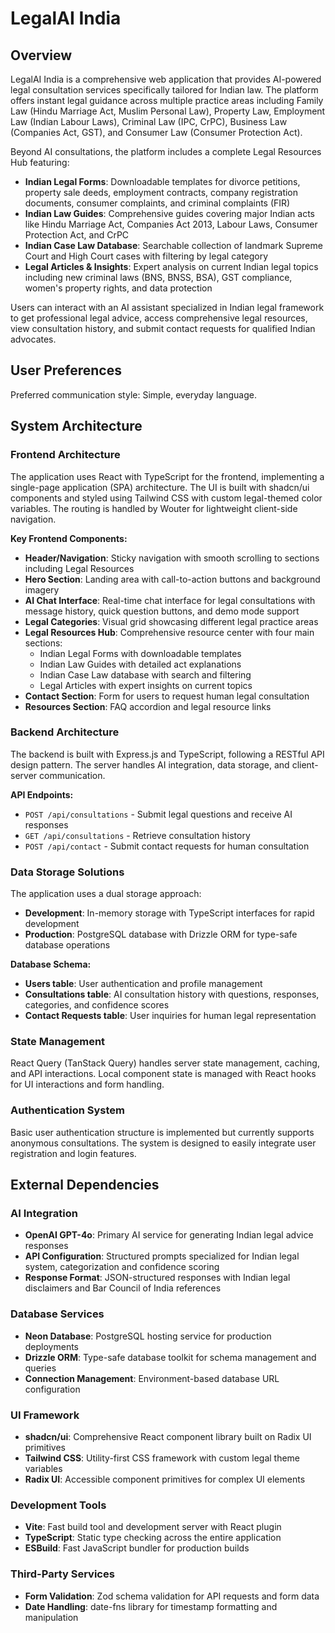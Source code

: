 # LegalAI India

## Overview

LegalAI India is a comprehensive web application that provides AI-powered legal consultation services specifically tailored for Indian law. The platform offers instant legal guidance across multiple practice areas including Family Law (Hindu Marriage Act, Muslim Personal Law), Property Law, Employment Law (Indian Labour Laws), Criminal Law (IPC, CrPC), Business Law (Companies Act, GST), and Consumer Law (Consumer Protection Act). 

Beyond AI consultations, the platform includes a complete Legal Resources Hub featuring:
- **Indian Legal Forms**: Downloadable templates for divorce petitions, property sale deeds, employment contracts, company registration documents, consumer complaints, and criminal complaints (FIR)
- **Indian Law Guides**: Comprehensive guides covering major Indian acts like Hindu Marriage Act, Companies Act 2013, Labour Laws, Consumer Protection Act, and CrPC
- **Indian Case Law Database**: Searchable collection of landmark Supreme Court and High Court cases with filtering by legal category
- **Legal Articles & Insights**: Expert analysis on current Indian legal topics including new criminal laws (BNS, BNSS, BSA), GST compliance, women's property rights, and data protection

Users can interact with an AI assistant specialized in Indian legal framework to get professional legal advice, access comprehensive legal resources, view consultation history, and submit contact requests for qualified Indian advocates.

## User Preferences

Preferred communication style: Simple, everyday language.

## System Architecture

### Frontend Architecture
The application uses React with TypeScript for the frontend, implementing a single-page application (SPA) architecture. The UI is built with shadcn/ui components and styled using Tailwind CSS with custom legal-themed color variables. The routing is handled by Wouter for lightweight client-side navigation.

**Key Frontend Components:**
- **Header/Navigation**: Sticky navigation with smooth scrolling to sections including Legal Resources
- **Hero Section**: Landing area with call-to-action buttons and background imagery
- **AI Chat Interface**: Real-time chat interface for legal consultations with message history, quick question buttons, and demo mode support
- **Legal Categories**: Visual grid showcasing different legal practice areas
- **Legal Resources Hub**: Comprehensive resource center with four main sections:
  - Indian Legal Forms with downloadable templates
  - Indian Law Guides with detailed act explanations
  - Indian Case Law database with search and filtering
  - Legal Articles with expert insights on current topics
- **Contact Section**: Form for users to request human legal consultation
- **Resources Section**: FAQ accordion and legal resource links

### Backend Architecture
The backend is built with Express.js and TypeScript, following a RESTful API design pattern. The server handles AI integration, data storage, and client-server communication.

**API Endpoints:**
- `POST /api/consultations` - Submit legal questions and receive AI responses
- `GET /api/consultations` - Retrieve consultation history
- `POST /api/contact` - Submit contact requests for human consultation

### Data Storage Solutions
The application uses a dual storage approach:
- **Development**: In-memory storage with TypeScript interfaces for rapid development
- **Production**: PostgreSQL database with Drizzle ORM for type-safe database operations

**Database Schema:**
- **Users table**: User authentication and profile management
- **Consultations table**: AI consultation history with questions, responses, categories, and confidence scores
- **Contact Requests table**: User inquiries for human legal representation

### State Management
React Query (TanStack Query) handles server state management, caching, and API interactions. Local component state is managed with React hooks for UI interactions and form handling.

### Authentication System
Basic user authentication structure is implemented but currently supports anonymous consultations. The system is designed to easily integrate user registration and login features.

## External Dependencies

### AI Integration
- **OpenAI GPT-4o**: Primary AI service for generating Indian legal advice responses
- **API Configuration**: Structured prompts specialized for Indian legal system, categorization and confidence scoring
- **Response Format**: JSON-structured responses with Indian legal disclaimers and Bar Council of India references

### Database Services
- **Neon Database**: PostgreSQL hosting service for production deployments
- **Drizzle ORM**: Type-safe database toolkit for schema management and queries
- **Connection Management**: Environment-based database URL configuration

### UI Framework
- **shadcn/ui**: Comprehensive React component library built on Radix UI primitives
- **Tailwind CSS**: Utility-first CSS framework with custom legal theme variables
- **Radix UI**: Accessible component primitives for complex UI elements

### Development Tools
- **Vite**: Fast build tool and development server with React plugin
- **TypeScript**: Static type checking across the entire application
- **ESBuild**: Fast JavaScript bundler for production builds

### Third-Party Services
- **Form Validation**: Zod schema validation for API requests and form data
- **Date Handling**: date-fns library for timestamp formatting and manipulation